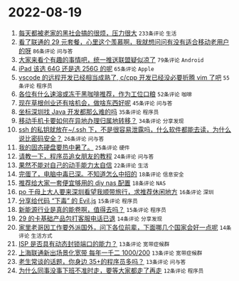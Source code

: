 # 2022-08-19

1. [每天都被老家的黑社会搞的很烦，压力很大](https://www.v2ex.com/t/873898) `233条评论` `生活`
1. [看了联通的 29 元套餐，心里这个羡慕啊，我就想问问有没有适合移动老用户的呀](https://www.v2ex.com/t/873891) `86条评论` `问与答`
1. [大家来看个有趣的事情吧，统一推送联盟疑似凉了](https://www.v2ex.com/t/873940) `79条评论` `Android`
1. [iPad 该选 64G 还是选 256G 的呢](https://www.v2ex.com/t/873885) `65条评论` `Apple`
1. [vscode 的远程开发已经相当成熟了, c/cpp 开发已经没必要折腾 vim 了吧](https://www.v2ex.com/t/873893) `55条评论` `程序员`
1. [各位有什么速溶或冻干黑咖啡推荐，作为工位口粮](https://www.v2ex.com/t/873897) `52条评论` `咖啡`
1. [现在草根创业还有啥机会，做啥东西好呢](https://www.v2ex.com/t/873900) `45条评论` `问与答`
1. [坐标深圳找 Java 开发都那么难的吗](https://www.v2ex.com/t/873991) `35条评论` `程序员`
1. [移动手机卡要如何在异地办理归属地转移？](https://www.v2ex.com/t/873902) `34条评论` `分享发现`
1. [ssh 的私钥就放在~/.ssh 下，不是很容易泄露吗，什么软件都能去读，为什么说比密码安全？](https://www.v2ex.com/t/873915) `26条评论` `问与答`
1. [我的固态硬盘要热中暑了。](https://www.v2ex.com/t/873946) `25条评论` `硬件`
1. [请教一下，程序员追女朋友的教程](https://www.v2ex.com/t/873901) `24条评论` `问与答`
1. [果然不能对自己的动手能力太自信](https://www.v2ex.com/t/873918) `22条评论` `生活`
1. [完蛋了，电脑中毒已深。不知道怎么中招的](https://www.v2ex.com/t/873960) `18条评论` `信息安全`
1. [推荐给大家一套便宜够用的 diy nas 配置](https://www.v2ex.com/t/873910) `18条评论` `NAS`
1. [po 于母上大人要来深圳看望我顺带旅行，求推荐休闲地方](https://www.v2ex.com/t/873982) `16条评论` `深圳`
1. [分享给代码 “下毒” 的 Evil.js](https://www.v2ex.com/t/873983) `15条评论` `程序员`
1. [新能源行业是真的能卷啊，值得去吗？](https://www.v2ex.com/t/873913) `15条评论` `程序员`
1. [29 的卡基础产品包打客服电话已退](https://www.v2ex.com/t/873997) `14条评论` `分享发现`
1. [家里老哥因工作要外派国外，问下各位前辈，下面哪几个国家会好一点呢](https://www.v2ex.com/t/873962) `14条评论` `生活方式`
1. [ISP 是否具有动态封锁端口的能力？](https://www.v2ex.com/t/873998) `13条评论` `宽带症候群`
1. [上海联通新出场景化宽带 每年一千二 1000/200](https://www.v2ex.com/t/873944) `13条评论` `宽带症候群`
1. [老生常谈的话题，你身边 35+的程序员多吗？](https://www.v2ex.com/t/873923) `13条评论` `问与答`
1. [为什么同事没事下班不准时走，要等大家都走了再走](https://www.v2ex.com/t/874028) `12条评论` `程序员`
